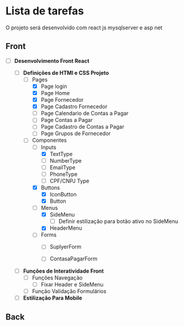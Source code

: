 # Lista de tarefas

O projeto será desenvolvido com react js mysqlserver e asp net

## Front

- [ ] **Desenvolvimento Front React**

    - [ ] **Definições de HTMl e CSS Projeto**
        - [ ] Pages
            - [x] Page login
            - [x] Page Home
            - [x] Page Fornecedor
            - [x] Page Cadastro Fornecedor
            - [ ] Page Calendario de Contas a Pagar
            - [ ] Page Contas a Pagar
            - [ ] Page Cadastro de Contas a Pagar
            - [ ] Page Grupos de Fornecedor
        - [ ] Componentes
            - [ ] Inputs
                - [x] TextType
                - [ ] NumberType
                - [ ] EmailType
                - [ ] PhoneType
                - [ ] CPF/CNPJ Type
            - [x] Buttons
                - [x] IconButton
                - [x] Button
            - [ ] Menus
                - [x] SideMenu
                    - [ ] Definir estilização para botão ativo no SideMenu
                - [x] HeaderMenu
            - [ ] Forms
                - [ ] SuplyerForm
                - [ ] ContasaPagarForm


    - [ ] **Funções de Interatividade Front**
        - [ ] Funções Navegação
            - [ ] Fixar Header e SideMenu
        - [ ] Função Validação Formulários
    
    - [ ] **Estilização Para Mobile**

## Back
